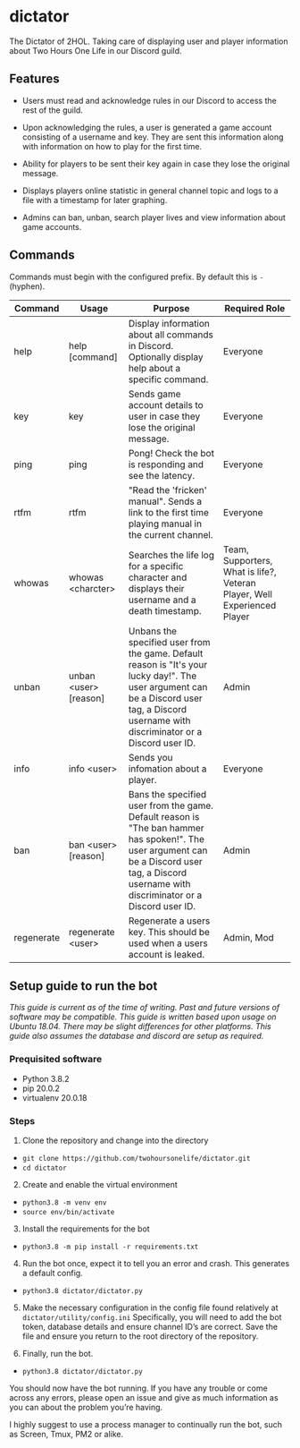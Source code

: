 # dictator

The Dictator of 2HOL. Taking care of displaying user and player information about Two Hours One Life in our Discord guild.

## Features

- Users must read and acknowledge rules in our Discord to access the rest of the guild.

- Upon acknowledging the rules, a user is generated a game account consisting of a username and key. They are sent this information along with information on how to play for the first time.

- Ability for players to be sent their key again in case they lose the original message.

- Displays players online statistic in general channel topic and logs to a file with a timestamp for later graphing.

- Admins can ban, unban, search player lives and view information about game accounts.

## Commands

Commands must begin with the configured prefix. By default this is `-` (hyphen).

| Command | Usage | Purpose | Required Role |
|--|--|--|--|
| help | help [command] | Display information about all commands in Discord. Optionally display help about a specific command. |  Everyone  |
| key | key | Sends game account details to user in case they lose the original message. |  Everyone  |
| ping | ping | Pong! Check the bot is responding and see the latency. |  Everyone  |
| rtfm | rtfm | "Read the 'fricken' manual". Sends a link to the first time playing manual in the current channel.  |  Everyone  |
| whowas | whowas \<charcter\> | Searches the life log for a specific character and displays their username and a death timestamp. |  Team, Supporters, What is life?, Veteran Player, Well Experienced Player  |
| unban | unban \<user\> [reason]| Unbans the specified user from the game. Default reason is "It's your lucky day!". The user argument can be a Discord user tag, a Discord username with discriminator or a Discord user ID. |  Admin  |
| info | info \<user\> | Sends you infomation about a player. |  Everyone  |
| ban | ban \<user\> [reason] | Bans the specified user from the game. Default reason is "The ban hammer has spoken!". The user argument can be a Discord user tag, a Discord username with discriminator or a Discord user ID. |  Admin  |
| regenerate | regenerate \<user\> | Regenerate a users key. This should be used when a users account is leaked. |  Admin, Mod  |

## Setup guide to run the bot
*This guide is current as of the time of writing. Past and future versions of software may be compatible. This guide is written based upon usage on Ubuntu 18.04. There may be slight differences for other platforms. This guide also assumes the database and discord are setup as required.*

### Prequisited software
- Python 3.8.2
- pip 20.0.2
- virtualenv 20.0.18

### Steps
1. Clone the repository and change into the directory
- `git clone https://github.com/twohoursonelife/dictator.git`
- `cd dictator`

2. Create and enable the virtual environment
- `python3.8 -m venv env`
- `source env/bin/activate`

3. Install the requirements for the bot
- `python3.8 -m pip install -r requirements.txt `

4. Run the bot once, expect it to tell you an error and crash. This generates a default config.
- `python3.8 dictator/dictator.py `

5. Make the necessary configuration in the config file found relatively at `dictator/utility/config.ini`
Specifically, you will need to add the bot token, database details and ensure channel ID’s are correct. Save the file and ensure you return to the root directory of the repository.

6. Finally, run the bot.
- `python3.8 dictator/dictator.py`

You should now have the bot running. If you have any trouble or come across any errors, please open an issue and give as much information as you can about the problem you’re having.

I highly suggest to use a process manager to continually run the bot, such as Screen, Tmux, PM2 or alike.
